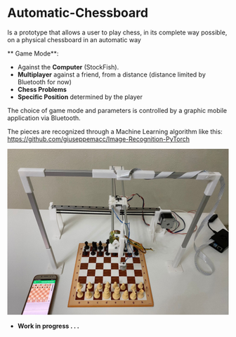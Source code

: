 # Automatic-Chessboard

Is a prototype that allows a user to play chess, in its complete way possible, on a physical chessboard in an automatic way

** Game Mode**:
* Against the **Computer** (StockFish).
* **Multiplayer** against a friend, from a distance (distance limited by Bluetooth for now)
* **Chess Problems**
* **Specific Position** determined by the player

The choice of game mode and parameters is controlled by a graphic mobile application via Bluetooth.

The pieces are recognized through a Machine Learning algorithm like this: https://github.com/giuseppemacc/Image-Recognition-PyTorch


![plot](./readme_images/example1.jpeg)


* **Work in progress . . .**
